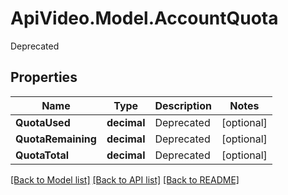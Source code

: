 # ApiVideo.Model.AccountQuota
Deprecated

## Properties

Name | Type | Description | Notes
------------ | ------------- | ------------- | -------------
**QuotaUsed** | **decimal** | Deprecated | [optional] 
**QuotaRemaining** | **decimal** | Deprecated | [optional] 
**QuotaTotal** | **decimal** | Deprecated | [optional] 

[[Back to Model list]](../README.md#documentation-for-models) [[Back to API list]](../README.md#documentation-for-api-endpoints) [[Back to README]](../README.md)

